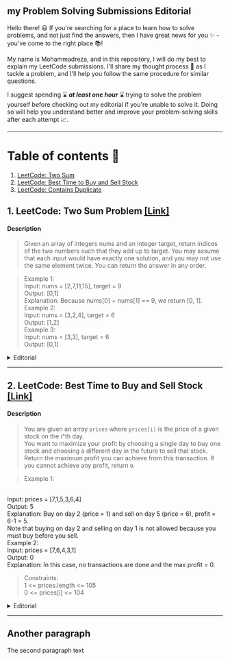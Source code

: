 ## my Problem Solving Submissions Editorial ##
Hello there! :smiley: If you're searching for a place to learn how to solve problems, and not just find the answers, then I have great news for you :sparkles: - you've come to the right place :books:! 

My name is Mohammadreza, and in this repository, I will do my best to explain my LeetCode submissions. I'll share my thought process :thought_balloon: as I tackle a problem, and I'll help you follow the same procedure for similar questions. 

I suggest spending :hourglass: ***at least one hour*** :hourglass: trying to solve the problem yourself before checking out my editorial if you're unable to solve it. Doing so will help you understand better and improve your problem-solving skills after each attempt :chart_with_upwards_trend:.

***


# Table of contents :page_facing_up:
1. [LeetCode: Two Sum](#TwoSum)
2. [LeetCode: Best Time to Buy and Sell Stock](#BestTimetoBuyandSellStock)
3. [LeetCode: Contains Duplicate](#ContainsDuplicate)

## 1. LeetCode: Two Sum Problem [[Link]](https://leetcode.com/problems/two-sum/ "LeetCode Submission Link") <a name="TwoSum"></a>

#### Description

> Given an array of integers nums and an integer target, return indices of the two numbers such that they add up to target.
> You may assume that each input would have exactly one solution, and you may not use the same element twice.
> You can return the answer in any order.

> Example 1: <br> Input: nums = [2,7,11,15], target = 9 <br> Output: [0,1] <br> Explanation: Because nums[0] + nums[1] == 9, we return [0, 1]. <br> Example 2: <br> Input: nums = [3,2,4], target = 6 <br> Output: [1,2] <br> Example 3: <br> Input: nums = [3,3], target = 6 <br> Output: [0,1]

<details>
<summary>Editorial</summary>
<br>
This is how you dropdown.
</details>

***

## 2. LeetCode: Best Time to Buy and Sell Stock [[Link]]([https://leetcode.com/problems/two-sum/](https://leetcode.com/problems/best-time-to-buy-and-sell-stock/) "LeetCode Submission Link") <a name="BestTimetoBuyandSellStock"></a>

#### Description

> You are given an array `prices` where `prices[i]` is the price of a given stock on the i^th day.
<br> You want to maximize your profit by choosing a single day to buy one stock and choosing a different day in the future to sell that stock. <br> Return the maximum profit you can achieve from this transaction. If you cannot achieve any profit, return `0`.

> Example 1:
<br>
Input: prices = [7,1,5,3,6,4] <br>
Output: 5 <br>
Explanation: Buy on day 2 (price = 1) and sell on day 5 (price = 6), profit = 6-1 = 5. <br>
Note that buying on day 2 and selling on day 1 is not allowed because you must buy before you sell. <br> Example 2: <br> Input: prices = [7,6,4,3,1] <br> Output: 0 <br> Explanation: In this case, no transactions are done and the max profit = 0.
 
> Constraints: <br> 1 <= prices.length <= 105 <br> 0 <= prices[i] <= 104 <br>

<details>
<summary>Editorial</summary>
<br>
This is how you dropdown.
</details>

***


## Another paragraph <a name="paragraph2"></a>
The second paragraph text
